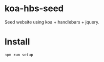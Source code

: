 koa-hbs-seed
============

Seed website using koa + handlebars + jquery.


Install
=======

```
npm run setup
```